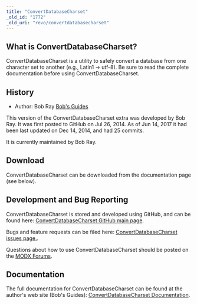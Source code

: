 ```yaml
---
title: "ConvertDatabaseCharset"
_old_id: "1772"
_old_uri: "revo/convertdatabasecharset"
---
```


## What is ConvertDatabaseCharset?

ConvertDatabaseCharset is a utility to safely convert a database from one character set to another (e.g., Latin1 -> utf-8). Be sure to read the complete documentation before using ConvertDatabaseCharset.

## History

- Author: Bob Ray [Bob's Guides](https://bobsguides.com)

This version of the ConvertDatabaseCharset extra was developed by Bob Ray. It was first posted to GitHub on Jul 26, 2014. As of Jun 14, 2017 it had been last updated on Dec 14, 2014, and had 25 commits.

It is currently maintained by Bob Ray.

## Download

ConvertDatabaseCharset can be downloaded from the documentation page (see below).

## Development and Bug Reporting

ConvertDatabaseCharset is stored and developed using GitHub, and can be found here: [ConvertDatabaseCharset GitHub main page](https://github.com/BobRay/ConvertDatabaseCharset).

Bugs and feature requests can be filed here: [ConvertDatabaseCharset issues page.](https://github.com/BobRay/ConvertDatabaseCharset/issues).

Questions about how to use ConvertDatabaseCharset should be posted on the [MODX Forums](https://forums.modx.com).

## Documentation

The full documentation for ConvertDatabaseCharset can be found at the author's web site (Bob's Guides): [ConvertDatabaseCharset Documentation](https://bobsguides.com/convert-db-utf8.html).
